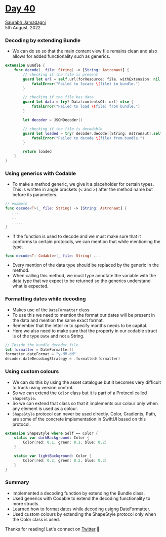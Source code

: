 # [Day 40](https://www.hackingwithswift.com/100/swiftui/40)

[Saurabh Jamadagni](https://github.com/SaurabhJamadagni)<br>
5th August, 2022

### Decoding by extending Bundle

- We can do so so that the main content view file remains clean and also allows for added functionality such as generics.

```swift
extension Bundle {
    func decode(_ file: String) -> [String: Astronaut] {
        // checking if the file is present
        guard let url = self.url(forResource: file, withExtension: nil) else {
            fatalError("Failed to locate \(file) in bundle.")
        }

        // checking if the file has data
        guard let data = try? Data(contentsOf: url) else {
            fatalError("Failed to load \(file) from bundle.")
        }

        let decoder = JSONDecoder()

        // checking if the file is decodable
        guard let loaded = try? decoder.decode([String: Astronaut].self, from: data) else {
            fatalError("Failed to decode \(file) from bundle.")
        }

        return loaded
    }
}
```

### Using generics with Codable

- To make a method generic, we give it a placeholder for certain types. This is written in angle brackets (< and >) after the method name but before its parameters.

```swift
// example
func decode<T>(_ file: String) -> [String: Astronaut] {
   ...
   ..
   ......
}
```

- If the function is used to decode and we must make sure that it conforms to certain protocols, we can mention that while mentioning the type.

```swift
func decode<T: Codable>(_ file: String) ...
```

- Every mention of the data type should be replaced by the generic in the method.
- When calling this method, we must type annotate the variable with the data type that we expect to be returned so the generics understand what is expected.

### Formatting dates while decoding

- Makes use of the `DateFormatter` class
- To use this we need to mention the format our dates will be present in the data and mention the same exact format.
- Remember that the letter m to specify months needs to be capital.
- Here we also need to make sure that the property in our codable struct is of the type `Date` and not a String.

```swift
// Inside the bundle decoder file
let formatter = DateFormatter()
formatter.dateFormat = "y-MM-dd"
decoder.dateDecodingStrategy = .formatted(formatter)
```

### Using custom colours

- We can do this by using the asset catalogue but it becomes very difficult to track using version control.
- So we can extend the `Color` class but it is part of a Protocol called `ShapeStyle`.
- So we can extend that class so that it implements our colour only when any element is used as a colour.
- `ShapeStyle` protocol can never be used directly. Color, Gradients, Path, are some of the concrete implementation in SwiftUI based on this protocol.

```swift
extension ShapeStyle where Self == Color {
    static var darkBackground: Color {
        Color(red: 0.1, green: 0.1, blue: 0.2)
    }

    static var lightBackground: Color {
        Color(red: 0.2, green: 0.2, blue: 0.3)
    }
}
```

### Summary

- Implemented a decoding function by extending the Bundle class.
- Used generics with Codable to extend the decoding functionality to more structs.
- Learned how to format dates while decoding usigng DateFormatter.
- Used custom colours by extending the ShapeStyle protocol only when the Color class is used.

Thanks for reading! Let's connect on [Twitter](https://twitter.com/Saura6hJ) 👋
